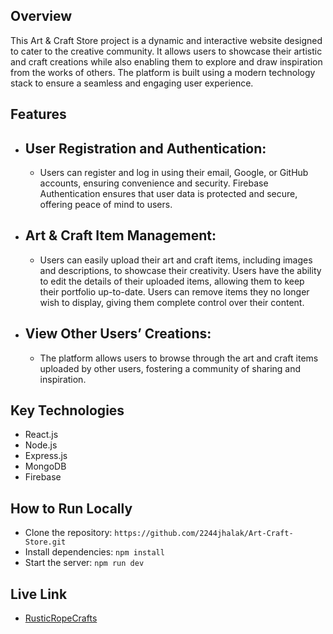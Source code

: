 

## Overview
This Art & Craft Store project is a dynamic and interactive website designed to cater to the creative community. It allows users to showcase their artistic and craft creations while also enabling them to explore and draw inspiration from the works of others. The platform is built using a modern technology stack to ensure a seamless and engaging user experience.

## Features
- ## User Registration and Authentication:
  - Users can register and log in using their email, Google, or GitHub accounts, ensuring convenience and security. Firebase Authentication ensures that user data is protected and 
    secure, offering peace of mind to users.
- ## Art & Craft Item Management:
  - Users can easily upload their art and craft items, including images and descriptions, to showcase their creativity. Users have the ability to edit the details of their uploaded 
    items, allowing them to keep their portfolio up-to-date. Users can remove items they no longer wish to display, giving them complete control over their content.
- ## View Other Users’ Creations:
  - The platform allows users to browse through the art and craft items uploaded by other users, fostering a community of sharing and inspiration.

## Key Technologies
- React.js
- Node.js
- Express.js
- MongoDB
- Firebase

## How to Run Locally
- Clone the repository: `https://github.com/2244jhalak/Art-Craft-Store.git`
- Install dependencies: `npm install`
- Start the server: `npm run dev`

## Live Link
- [RusticRopeCrafts](https://b9a10-client-side-2244jhalak.web.app/)
